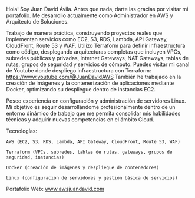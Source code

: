 
Hola! Soy Juan David Ávila. Antes que nada, darte las gracias por visitar mi portafolio. Me desarrollo actualmente como Administrador en AWS y Arquitecto de Soluciones.

Trabajo de manera práctica, construyendo proyectos reales que implementan servicios como EC2, S3, RDS, Lambda, API Gateway, CloudFront, Route 53 y WAF.
Utilizo Terraform para definir infraestructura como código, desplegando arquitecturas completas que incluyen VPCs, subredes públicas y privadas, Internet Gateways, NAT Gateways, tablas de rutas, grupos de seguridad y servicios de cómputo. Puedes visitar mi canal de Youtube donde despliego infraestructura con Terraform: https://www.youtube.com/@JuanDavidAWS
También he trabajado en la creación de imágenes y la contenerización de aplicaciones mediante Docker, optimizando su despliegue dentro de instancias EC2.

Poseo experiencia en configuración y administración de servidores Linux.
Mi objetivo es seguir desarrollándome profesionalmente dentro de un entorno dinámico de trabajo que me permita consolidar mis habilidades técnicas y adquirir nuevas competencias en el ámbito Cloud.

Tecnologías:

    AWS (EC2, S3, RDS, Lambda, API Gateway, CloudFront, Route 53, WAF)

    Terraform (VPCs, subredes, tablas de rutas, gateways, grupos de seguridad, instancias)

    Docker (creación de imágenes y despliegue de contenedores)

    Linux (configuración de servidores y gestión básica de servicios)

Portafolio Web: www.awsjuandavid.com



